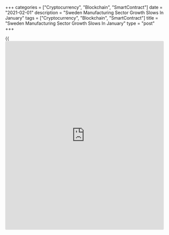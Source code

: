 +++
categories = ["Cryptocurrency", "Blockchain", "SmartContract"]
date = "2021-02-01"
description = "Sweden Manufacturing Sector Growth Slows In January"
tags = ["Cryptocurrency", "Blockchain", "SmartContract"]
title = "Sweden Manufacturing Sector Growth Slows In January"
type = "post"
+++

{{<iframe id="large-banner" src="https://www.bounty.group/#slide=5.0" width="100%" height="600" scrolling="no" style="border: 0px solid rgb(216, 221, 230); border-radius: 3px;">}}

Swedish manufacturing sector expanded at a softer pace in January,
survey data from Swedbank and the logistics association SILF showed on
Monday.

The purchasing managers' index, or PMI, for manufacturing fell to 62.4
in January from a revised 64.7 in December. This was the first time in
eight months that the reading declined.

Economists had expected a higher score of 65. A reading above 50
suggests growth in the sector.

"The beginning of 2021 shows continued high activity in the Swedish
manufacturing industry at the same time as the companies 'production
plans have become more expansive, which indicates an optimistic view of
the [economy][1] for the next six months," Jorgen Kennemar, a PMI
analyst at Swedbank, said.

Employment sub-index declined the most in January and suppliers delivery
time lengthened. Order intake and production fell.

Production plans continued to rise in January.

Prices for suppliers' raw material and intermediate goods prices
increased in January to the highest level since 2004.

"It is increasingly clear that the higher level of activity in industry
and rising global raw material prices have led to increased price
pressure at the producer level, making an impression on the consumer
level," Kennemar said.

For comments and feedback [contact](https://www.playgroundfx.com/contact/): editorial@rtt[news](https://www.letsplayfx.com/blog/forex-news-website/).com

[Economic News][1]

 **What parts of the world are seeing the best (and worst) economic
performances lately? Click[here][2] to check out our [Econ Scorecard][2]
and find out! See up-to-the-moment [ranking](https://www.playgroundfx.com/blog/crypto-exchange-ranking/)s for the best and worst
performers in [GDP][3], [unemployment rate][4], [inflation][5] and much
more.**

   1. www.rtt[news](https://www.letsplayfx.com/blog/forex-news-website/).com/Content/EconomicNews.aspx
   2. www.rtt[news](https://www.letsplayfx.com/blog/forex-news-website/).com/economic-scorecard/world-rank/PPI/highest-performance.aspx
   3. www.rtt[news](https://www.letsplayfx.com/blog/forex-news-website/).com/economic-scorecard/world-rank/GDP/highest-performance.aspx
   4. www.rtt[news](https://www.letsplayfx.com/blog/forex-news-website/).com/economic-scorecard/world-rank/unemployment-rate/lowest-performance.aspx
   5. www.rtt[news](https://www.letsplayfx.com/blog/forex-news-website/).com/economic-scorecard/world-rank/CPI/highest-performance.aspx